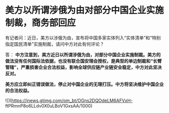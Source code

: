# 美方以所谓涉俄为由对部分中国企业实施制裁，商务部回应

有记者问：近日，美方以涉俄为由，宣布将中国多家实体列入“实体清单”和“特别指定国民清单”实施制裁，请问中方对此有何评论？

答：
**中方注意到，美方近日以所谓涉俄为由，对部分中国企业实施制裁。美方的做法没有任何国际法依据，也没有联合国安理会授权，是典型的单边制裁和“长臂管辖”，严重损害企业合法权益，影响全球供应链产业链安全稳定，中方对此坚决反对。**

**美方应立即纠正错误做法，停止对中国企业的无理打压。中方将坚决维护中国企业的合法权益。**

![](https://inews.gtimg.com/om_bt/OGns2DQOdeLM6AFVxH-
ftPRmnP8o6LLdv0X0uLBoV1GxsAA/1000)

